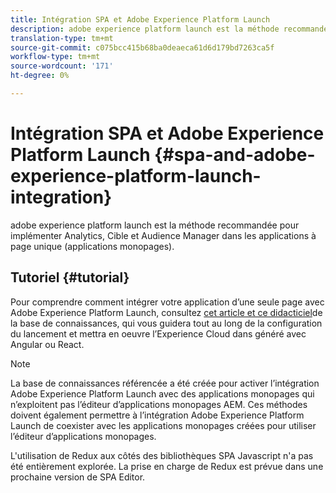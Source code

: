 ```yaml
---
title: Intégration SPA et Adobe Experience Platform Launch
description: adobe experience platform launch est la méthode recommandée pour implémenter Analytics, Cible et Audience Manager dans les applications monopages.
translation-type: tm+mt
source-git-commit: c075bcc415b68ba0deaeca61d6d179bd7263ca5f
workflow-type: tm+mt
source-wordcount: '171'
ht-degree: 0%

---
```



# Intégration SPA et Adobe Experience Platform Launch {#spa-and-adobe-experience-platform-launch-integration}

adobe experience platform launch est la méthode recommandée pour implémenter Analytics, Cible et Audience Manager dans les applications à page unique (applications monopages).

## Tutoriel {#tutorial}

Pour comprendre comment intégrer votre application d’une seule page avec Adobe Experience Platform Launch, consultez [cet article et ce didacticiel](https://helpx.adobe.com/experience-manager/kt/integration/using/launch-reference-architecture-SPA-tutorial-implement.html)de la base de connaissances, qui vous guidera tout au long de la configuration du lancement et mettra en oeuvre l’Experience Cloud dans généré avec Angular ou React.

>[!NOTE]
>
>La base de connaissances référencée a été créée pour activer l’intégration Adobe Experience Platform Launch avec des applications monopages qui n’exploitent pas l’éditeur d’applications monopages AEM. Ces méthodes doivent également permettre à l’intégration Adobe Experience Platform Launch de coexister avec les applications monopages créées pour utiliser l’éditeur d’applications monopages.
>
>L&#39;utilisation de Redux aux côtés des bibliothèques SPA Javascript n&#39;a pas été entièrement explorée. La prise en charge de Redux est prévue dans une prochaine version de SPA Editor.
